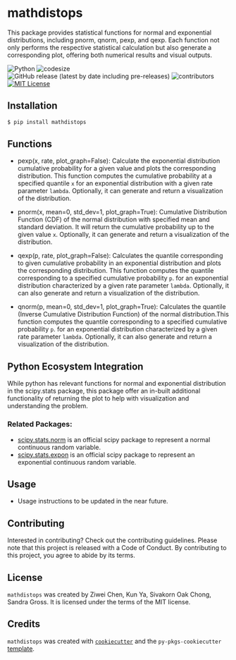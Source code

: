 # mathdistops

This package provides statistical functions for normal and exponential distributions, including pnorm, qnorm, pexp, and qexp. Each function not only performs the respective statistical calculation but also  generate a corresponding plot, offering both numerical results and visual outputs.

![Python](https://img.shields.io/badge/lanaguge-Python-red.svg)
![codesize](https://img.shields.io/github/languages/code-size/UBC-MDS/MathDistOps)
![GitHub release (latest by date including pre-releases)](https://img.shields.io/github/v/release/UBC-MDS/MathDistOps?include_prereleases)
![contributors](https://img.shields.io/github/contributors/UBC-MDS/MathDistOps)
[![MIT License](https://img.shields.io/badge/License-MIT-informational?style=flat-square)](LICENSE-MIT)

## Installation

```bash
$ pip install mathdistops
```

## Functions
- pexp(x, rate, plot_graph=False): Calculate the exponential distribution cumulative probability for a given value and plots the corresponding distribution. This function computes the cumulative probability at a specified quantile `x` for an exponential distribution with a given rate parameter `lambda`. Optionally, it can generate and return a visualization of the distribution.

- pnorm(x, mean=0, std_dev=1, plot_graph=True): Cumulative Distribution Function (CDF) of the normal distribution with specified mean and standard deviation. It will return the cumulative probability up to the given value `x`. Optionally, it can generate and return a visualization of the distribution.

- qexp(p, rate, plot_graph=False): Calculates the quantile corresponding to given cumulative probability in an exponential distribution and plots the corresponding distribution. This function computes the quantile corresponding to a specified cumulative probability `p`. for an exponential distribution characterized by a given rate parameter `lambda`. Optionally, it can also generate and return a visualization of the distribution.

- qnorm(p, mean=0, std_dev=1, plot_graph=True): Calculates the quantile (Inverse Cumulative Distribution Function) of the normal distribution.This function computes the quantile corresponding to a specified cumulative probability `p`. for an exponential distribution characterized by a given rate parameter `lambda`. Optionally, it can also generate and return a visualization of the distribution.

## Python Ecosystem Integration
While python has relevant functions for normal and exponential distribution in the scipy.stats package, this package offer an in-built additional functionality of returning the plot to help with visualization and understanding the problem. 

### Related Packages:
- [scipy.stats.norm](https://docs.scipy.org/doc/scipy/reference/generated/scipy.stats.norm.html) is an official scipy package to represent a normal continuous random variable.
- [scipy.stats.expon](https://docs.scipy.org/doc/scipy/reference/generated/scipy.stats.expon.html) is an official scipy package to represent an exponential continuous random variable.

## Usage
- Usage instructions to be updated in the near future. 

## Contributing

Interested in contributing? Check out the contributing guidelines. Please note that this project is released with a Code of Conduct. By contributing to this project, you agree to abide by its terms.

## License

`mathdistops` was created by Ziwei Chen, Kun Ya, Sivakorn Oak Chong, Sandra Gross. It is licensed under the terms of the MIT license.

## Credits

`mathdistops` was created with [`cookiecutter`](https://cookiecutter.readthedocs.io/en/latest/) and the `py-pkgs-cookiecutter` [template](https://github.com/py-pkgs/py-pkgs-cookiecutter).
